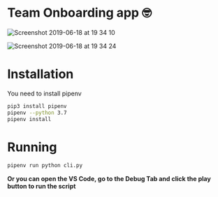 # Team Onboarding app 🤓

![Screenshot 2019-06-18 at 19 34 10](https://user-images.githubusercontent.com/488556/59706185-3a765680-9200-11e9-90ce-490c377e7016.png)

![Screenshot 2019-06-18 at 19 34 24](https://user-images.githubusercontent.com/488556/59706184-3a765680-9200-11e9-9a29-a10e7fe8fff1.png)

# Installation

You need to install pipenv

```bash
pip3 install pipenv
pipenv --python 3.7
pipenv install
```

# Running

```bash
pipenv run python cli.py
```

**Or you can open the VS Code, go to the Debug Tab and click the play button to run the script**
